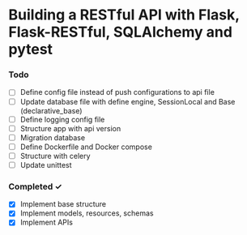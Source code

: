 # Building a RESTful API with Flask, Flask-RESTful, SQLAlchemy and pytest

### Todo
- [ ] Define config file instead of push configurations to api file
- [ ] Update database file with define engine, SessionLocal and Base (declarative_base)
- [ ] Define logging config file
- [ ] Structure app with api version
- [ ] Migration database
- [ ] Define Dockerfile and Docker compose
- [ ] Structure with celery
- [ ] Update unittest

### Completed ✓
- [x] Implement base structure
- [x] Implement models, resources, schemas
- [x] Implement APIs
